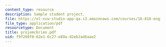 ```yaml
---
content_type: resource
description: Sample student project.
file: https://ol-ocw-studio-app-qa.s3.amazonaws.com/courses/16-810-engineering-design-and-rapid-prototyping-january-iap-2007/f9f269f062e16c27e89ad2eb2ad6aae2_projemcbrien.pdf
file_type: application/pdf
resourcetype: Document
title: projemcbrien.pdf
uid: f9f269f0-62e1-6c27-e89a-d2eb2ad6aae2
---
```

